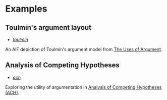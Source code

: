 # Examples

## Toulmin's argument layout

* [_toulmin_](/eleatics/argumentation/examples/toulmin)

An AIF depiction of Toulmin's argument model from [The Uses of Argument](https://www.cambridge.org/core/books/uses-of-argument/26CF801BC12004587B66778297D5567C).

## Analysis of Competing Hypotheses

* [_ach_](/eleatics/argumentation/examples/ach)

Exploring the utility of argumentation in [Analysis of Competing Hypotheses (ACH)](https://en.wikipedia.org/wiki/Analysis_of_competing_hypotheses).
